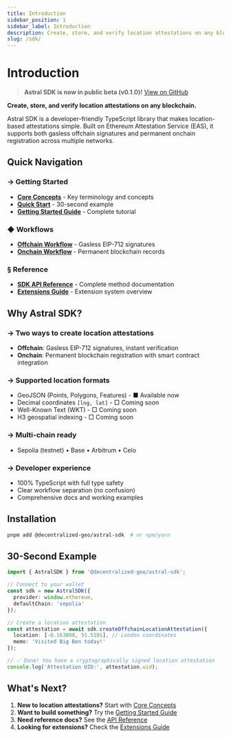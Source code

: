 ```yaml
---
title: Introduction
sidebar_position: 1
sidebar_label: Introduction
description: Create, store, and verify location attestations on any blockchain
slug: /sdk/
---
```


# Introduction

> **Astral SDK is now in public beta (v0.1.0)!**
> [View on GitHub](https://github.com/DecentralizedGeo/astral-sdk)

**Create, store, and verify location attestations on any blockchain.**

Astral SDK is a developer-friendly TypeScript library that makes location-based attestations simple. Built on Ethereum Attestation Service (EAS), it supports both gasless offchain signatures and permanent onchain registration across multiple networks.

## Quick Navigation

### → Getting Started
- **[Core Concepts](/sdk/core-concepts)** - Key terminology and concepts
- **[Quick Start](/sdk/quick-start)** - 30-second example
- **[Getting Started Guide](/sdk/guides/getting-started)** - Complete tutorial

### ◆ Workflows
- **[Offchain Workflow](/sdk/guides/offchain-workflow)** - Gasless EIP-712 signatures
- **[Onchain Workflow](/sdk/guides/onchain-workflow)** - Permanent blockchain records

### § Reference
- **[SDK API Reference](/sdk/api)** - Complete method documentation
- **[Extensions Guide](/sdk/extensions)** - Extension system overview

## Why Astral SDK?

### → Two ways to create location attestations
- **Offchain**: Gasless EIP-712 signatures, instant verification
- **Onchain**: Permanent blockchain registration with smart contract integration

### → Supported location formats
- GeoJSON (Points, Polygons, Features) - ■ Available now
- Decimal coordinates `[lng, lat]` - □ Coming soon
- Well-Known Text (WKT) - □ Coming soon
- H3 geospatial indexing - □ Coming soon

### → Multi-chain ready
- Sepolia (testnet) • Base • Arbitrum • Celo

### → Developer experience
- 100% TypeScript with full type safety
- Clear workflow separation (no confusion)
- Comprehensive docs and working examples

## Installation

```bash
pnpm add @decentralized-geo/astral-sdk  # or npm/yarn
```

## 30-Second Example

```typescript
import { AstralSDK } from '@decentralized-geo/astral-sdk';

// Connect to your wallet
const sdk = new AstralSDK({ 
  provider: window.ethereum,
  defaultChain: 'sepolia' 
});

// Create a location attestation
const attestation = await sdk.createOffchainLocationAttestation({
  location: [-0.163808, 51.5101], // London coordinates
  memo: 'Visited Big Ben today!'
});

// ✅ Done! You have a cryptographically signed location attestation
console.log('Attestation UID:', attestation.uid);
```

## What's Next?

1. **New to location attestations?** Start with [Core Concepts](/core-concepts)
2. **Want to build something?** Try the [Getting Started Guide](/sdk/guides/getting-started)
3. **Need reference docs?** See the [API Reference](/sdk/api)
4. **Looking for extensions?** Check the [Extensions Guide](/sdk/extensions)